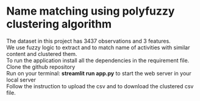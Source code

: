 # **Name matching using polyfuzzy clustering algorithm**<br>
The dataset in this project has 3437 observations and 3 features.<br>
We use fuzzy logic to extract and to match name of activities with similar content and clustered
them.<br>
To run the application install all the dependencies in the requirement file.<br>
Clone the github repository<br>
Run on your terminal: **streamlit run app.py** to start the web server in your local server<br>
Follow the instruction to upload the csv and to download the clustered csv file.


